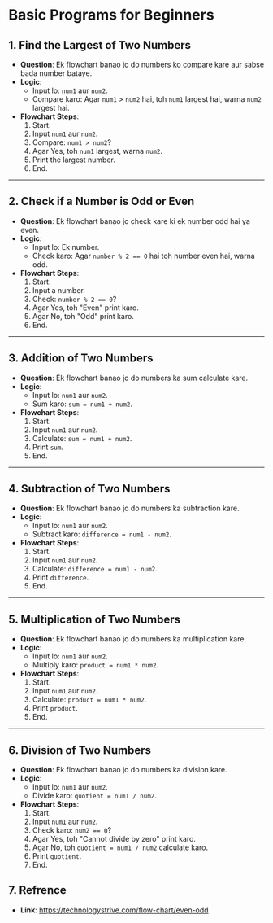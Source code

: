 # Basic Programs for Beginners

## 1. **Find the Largest of Two Numbers**
- **Question**: Ek flowchart banao jo do numbers ko compare kare aur sabse bada number bataye.
- **Logic**:
  - Input lo: `num1` aur `num2`.
  - Compare karo: Agar `num1` > `num2` hai, toh `num1` largest hai, warna `num2` largest hai.
- **Flowchart Steps**:
  1. Start.
  2. Input `num1` aur `num2`.
  3. Compare: `num1 > num2`?
  4. Agar Yes, toh `num1` largest, warna `num2`.
  5. Print the largest number.
  6. End.

---

## 2. **Check if a Number is Odd or Even**
- **Question**: Ek flowchart banao jo check kare ki ek number odd hai ya even.
- **Logic**:
  - Input lo: Ek number.
  - Check karo: Agar `number % 2 == 0` hai toh number even hai, warna odd.
- **Flowchart Steps**:
  1. Start.
  2. Input a number.
  3. Check: `number % 2 == 0`?
  4. Agar Yes, toh "Even" print karo.
  5. Agar No, toh "Odd" print karo.
  6. End.

---

## 3. **Addition of Two Numbers**
- **Question**: Ek flowchart banao jo do numbers ka sum calculate kare.
- **Logic**:
  - Input lo: `num1` aur `num2`.
  - Sum karo: `sum = num1 + num2`.
- **Flowchart Steps**:
  1. Start.
  2. Input `num1` aur `num2`.
  3. Calculate: `sum = num1 + num2`.
  4. Print `sum`.
  5. End.

---

## 4. **Subtraction of Two Numbers**
- **Question**: Ek flowchart banao jo do numbers ka subtraction kare.
- **Logic**:
  - Input lo: `num1` aur `num2`.
  - Subtract karo: `difference = num1 - num2`.
- **Flowchart Steps**:
  1. Start.
  2. Input `num1` aur `num2`.
  3. Calculate: `difference = num1 - num2`.
  4. Print `difference`.
  5. End.

---

## 5. **Multiplication of Two Numbers**
- **Question**: Ek flowchart banao jo do numbers ka multiplication kare.
- **Logic**:
  - Input lo: `num1` aur `num2`.
  - Multiply karo: `product = num1 * num2`.
- **Flowchart Steps**:
  1. Start.
  2. Input `num1` aur `num2`.
  3. Calculate: `product = num1 * num2`.
  4. Print `product`.
  5. End.

---

## 6. **Division of Two Numbers**
- **Question**: Ek flowchart banao jo do numbers ka division kare.
- **Logic**:
  - Input lo: `num1` aur `num2`.
  - Divide karo: `quotient = num1 / num2`.
- **Flowchart Steps**:
  1. Start.
  2. Input `num1` aur `num2`.
  3. Check karo: `num2 == 0`?
  4. Agar Yes, toh "Cannot divide by zero" print karo.
  5. Agar No, toh `quotient = num1 / num2` calculate karo.
  6. Print `quotient`.
  7. End.


## 7. Refrence 
- **Link**: https://technologystrive.com/flow-chart/even-odd
